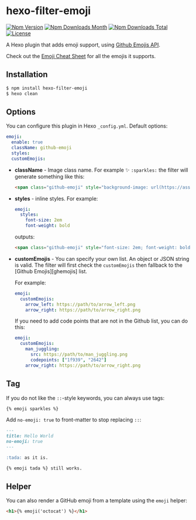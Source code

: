 # hexo-filter-emoji

[![Npm Version](https://img.shields.io/npm/v/hexo-filter-emoji?style=flat-square)](https://npmjs.org/package/hexo-filter-emoji)
[![Npm Downloads Month](https://img.shields.io/npm/dm/hexo-filter-emoji?style=flat-square)](https://npmjs.org/package/hexo-filter-emoji)
[![Npm Downloads Total](https://img.shields.io/npm/dt/hexo-filter-emoji?style=flat-square)](https://npmjs.org/package/hexo-filter-emoji)
[![License](https://img.shields.io/npm/l/hexo-filter-emoji?style=flat-square)](https://npmjs.org/package/hexo-filter-emoji)

A Hexo plugin that adds emoji support, using [Github Emojis API](https://api.github.com/emojis).

Check out the [Emoji Cheat Sheet](https://www.webfx.com/tools/emoji-cheat-sheet/) for all the emojis it supports.

## Installation

```bash
$ npm install hexo-filter-emoji
$ hexo clean
```

## Options

You can configure this plugin in Hexo `_config.yml`. Default options:

```yaml
emoji:
  enable: true
  className: github-emoji
  styles:
  customEmojis:
```

- **className** - Image class name. For example :sparkles: `:sparkles:` the filter will generate something like this:

  ```html
  <span class="github-emoji" style="background-image: url(https://assets-cdn.github.com/images/icons/emoji/unicode/2728.png?v8)" data-src="https://assets-cdn.github.com/images/icons/emoji/unicode/2728.png?v8">&#x2728;</span>
  ```

- **styles** - inline styles. For example:

  ```yaml
  emoji:
    styles:
      font-size: 2em
      font-weight: bold
  ```

  outputs:

  ```html
  <span class="github-emoji" style="font-size: 2em; font-weight: bold; background-image: url(...)" ...>
  ```

- **customEmojis** - You can specify your own list. An object or JSON string is valid. The filter will first check the `customEmojis` then fallback to the [Github Emojis][ghemojis] list.

  For example:

  ```yaml
  emoji:
    customEmojis:
      arrow_left: https://path/to/arrow_left.png
      arrow_right: https://path/to/arrow_right.png
  ```

  If you need to add code points that are not in the Github list, you can do this:

  ```yaml
  emoji:
    customEmojis:
      man_juggling:
        src: https://path/to/man_juggling.png
        codepoints: ["1f939", "2642"]
      arrow_right: https://path/to/arrow_right.png
  ```

## Tag

If you do not like the `::`-style keywords, you can always use tags:

```html
{% emoji sparkles %}
```

Add `no-emoji: true` to front-matter to stop replacing `::`:

```md
---
title: Hello World
no-emoji: true
---

:tada: as it is.

{% emoji tada %} still works.
```

## Helper

You can also render a GitHub emoji from a template using the `emoji` helper:

```html
<h1>{% emoji('octocat') %}</h1>
```
